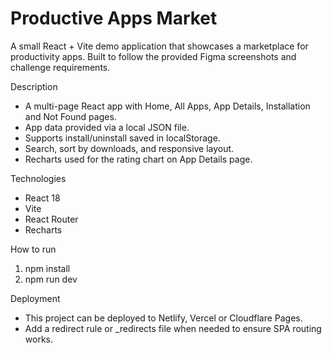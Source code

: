 # Productive Apps Market

A small React + Vite demo application that showcases a marketplace for productivity apps. Built to follow the provided Figma screenshots and challenge requirements.

Description
- A multi-page React app with Home, All Apps, App Details, Installation and Not Found pages.
- App data provided via a local JSON file.
- Supports install/uninstall saved in localStorage.
- Search, sort by downloads, and responsive layout.
- Recharts used for the rating chart on App Details page.

Technologies
- React 18
- Vite
- React Router
- Recharts

How to run
1. npm install
2. npm run dev

Deployment
- This project can be deployed to Netlify, Vercel or Cloudflare Pages.
- Add a redirect rule or _redirects file when needed to ensure SPA routing works.

